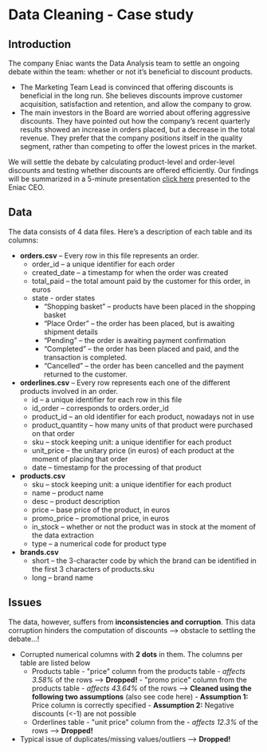 # Data Cleaning - Case study
## Introduction
The company Eniac wants the Data Analysis team to settle an ongoing debate within the team: whether or not it’s beneficial to discount products.

- The Marketing Team Lead is convinced that offering discounts is beneficial in the long run. She believes discounts improve customer acquisition, satisfaction and retention, and allow the company to grow.
- The main investors in the Board are worried about offering aggressive discounts. They have pointed out how the company’s recent quarterly results showed an increase in orders placed, but a decrease in the total revenue. They prefer that the company positions itself in the quality segment, rather than competing to offer the lowest prices in the market.

We will settle the debate by calculating product-level and order-level discounts and testing whether discounts are offered efficiently. Our findings will be summarized in a 5-minute presentation [click here]([https://link-url-here.org](https://docs.google.com/presentation/d/1jNubrzZlCHuaJ7_pp88AUhXJDCow6Q3ySpCZ4KALq-c/edit#slide=id.gc6f980f91_0_10)) presented to the Eniac CEO.

## Data
The data consists of 4 data files. Here’s a description of each table and its columns:
- **orders.csv** – Every row in this file represents an order.
    - order_id – a unique identifier for each order
    - created_date – a timestamp for when the order was created
    - total_paid – the total amount paid by the customer for this order, in euros
    - state - order states
        - “Shopping basket” – products have been placed in the shopping basket
        - “Place Order” – the order has been placed, but is awaiting shipment details
        - “Pending” – the order is awaiting payment confirmation
        - “Completed” – the order has been placed and paid, and the transaction is completed.
        - “Cancelled” – the order has been cancelled and the payment returned to the customer.
- **orderlines.csv** – Every row represents each one of the different products involved in an order.
    - id – a unique identifier for each row in this file
    - id_order – corresponds to orders.order_id
    - product_id – an old identifier for each product, nowadays not in use
    - product_quantity – how many units of that product were purchased on that order
    - sku – stock keeping unit: a unique identifier for each product
    - unit_price – the unitary price (in euros) of each product at the moment of placing that order
    - date – timestamp for the processing of that product
- **products.csv**
    - sku – stock keeping unit: a unique identifier for each product
    - name – product name
    - desc – product description
    - price – base price of the product, in euros
    - promo_price – promotional price, in euros
    - in_stock – whether or not the product was in stock at the moment of the data extraction
    - type – a numerical code for product type
- **brands.csv**
    - short – the 3-character code by which the brand can be identified in the first 3 characters of products.sku
    - long – brand name

## Issues
The data, however, suffers from **inconsistencies and corruption**. This data corruption hinders the computation of discounts --> obstacle to settling the debate...! 
- Corrupted numerical columns with **2 dots** in them. The columns per table are listed below
    - Products table
            - "price" column from the products table - _affects 3.58%_ of the rows --> **Dropped!**
            - "promo price" column from the products table - _affects 43.64%_ of the rows --> **Cleaned using the following two assumptions** (also see code here)
                - **Assumption 1:** Price column is correctly specified
                - **Assumption 2:** Negative discounts (<-1) are not possible
    - Orderlines table
            - "unit price" column from the  - _affects 12.3%_ of the rows --> **Dropped!**
- Typical issue of duplicates/missing values/outliers --> **Dropped!**

